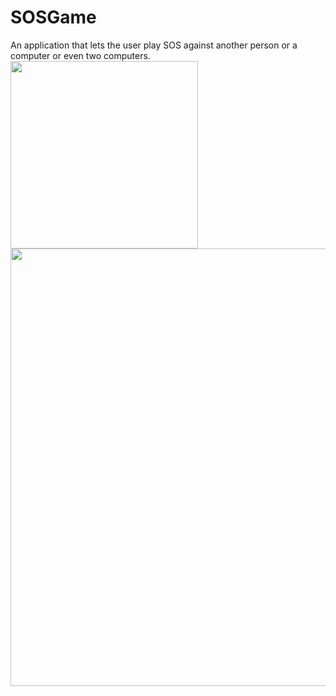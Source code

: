 # SOSGame
An application that lets the user play SOS against another person or a computer or even two computers.
<img src="https://github.com/user-attachments/assets/c6ef7701-2478-46df-8199-919fec2c2da3" width="300">
<img src="https://github.com/user-attachments/assets/5bebc205-138f-41db-b394-8abb6c0dd27b" width="700">
